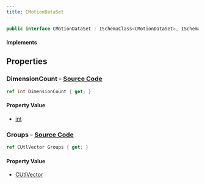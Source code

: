 ```yaml
---
title: CMotionDataSet
---
```


```csharp
public interface CMotionDataSet : ISchemaClass<CMotionDataSet>, ISchemaField, ISchemaClass, INativeHandle
```

#### Implements

## Properties

### **DimensionCount** - [Source Code](https://github.com/swiftly-solution/swiftlys2/blob/main/managed/src/SwiftlyS2.Generated/Schemas/Interfaces/CMotionDataSet.cs#L19)

```csharp
ref int DimensionCount { get; }
```

#### Property Value

- [int](https://learn.microsoft.com/dotnet/api/system.int32)

### **Groups** - [Source Code](https://github.com/swiftly-solution/swiftlys2/blob/main/managed/src/SwiftlyS2.Generated/Schemas/Interfaces/CMotionDataSet.cs#L17)

```csharp
ref CUtlVector Groups { get; }
```

#### Property Value

- [CUtlVector](/docs/api/)

